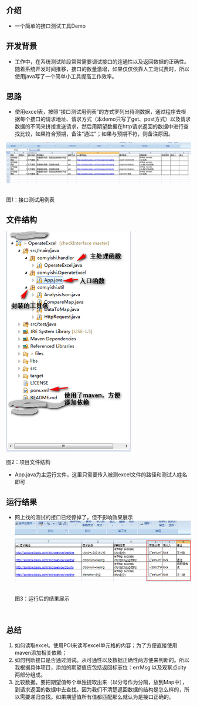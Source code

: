 ## 介绍
 * 一个简单的接口测试工具Demo

## 开发背景
 * 工作中，在系统测试阶段常常需要调试接口的连通性以及返回数据的正确性。随着系统开发时间推移，接口的数量激增，如果仅仅依靠人工测试费时，所以使用java写了一个简单小工具提高工作效率。
 
## 思路
 * 使用excel表，按照“接口测试用例表”的方式罗列出待测数据，通过程序去根据每个接口的请求地址、请求方式（本demo只写了get、post方式）以及请求数据的不同来拼接发送请求，然后用期望数据在http请求返回的数据中进行查找比较，如果符合预期，备注“通过”；如果与预期不符，则备注原因。


![Image text](https://raw.githubusercontent.com/ericyishi/img-folder/master/checkInterface01.png)
                                    <p>图1：接口测试用例表</p>
                                    
 ## 文件结构 
 ![Image text](https://raw.githubusercontent.com/ericyishi/img-folder/master/checkInterface02.png)
                                    <p>图2：项目文件结构</p>

* App.java为主运行文件，这里只需要传入被测excel文件的路径和测试人姓名即可

## 运行结果
* 网上找的测试的接口已经停掉了，但不影响效果展示
 ![Image text](https://raw.githubusercontent.com/ericyishi/img-folder/master/checkInterface03.png)
                                    <p>图3：运行后的结果展示</p>
                                    
## 总结 
1. 如何读取excel。使用POI来读写excel单元格的内容；为了方便直接使用maven添加相关依赖；
2. 如何判断接口是否通过测试。从可通性以及数据正确性两方便来判断的。所以我根据具体项目，添加的期望值应包括返回标志位：errMsg 以及观察点city两部分组成。
3. 比较数据。要把期望值每个单独提取出来（以分号作为分隔，放到Map中），到请求返回的数据中去查找。因为我们不清楚返回数据的结构是怎么样的，所以需要递归查找。如果期望值所有值都匹配那么就认为是接口正确的。

 


